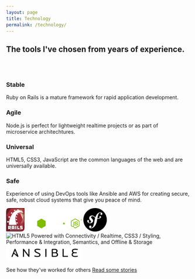 ```yaml
---
layout: page
title: Technology
permalink: /technology/
---
```


<div class="row">
  <div class="col-sm-12">
    <h2>The tools I've chosen from years of experience.</h2>
    <br /><br />
  </div>
</div>

<div class="services-container">

<div class="row">
<div class="col-sm-6 tech-department">
      <h3>Stable</h3>
      <p>Ruby on Rails is a mature framework for rapid application development.</p>
    </div>
<div class="col-sm-6 tech-department">
      <h3>Agile</h3>
      <p>Node.js is perfect for lightweight realtime projects or as part of microservice architechtures.</p>
    </div>
<div class="col-sm-6 tech-department">
      <h3>Universal</h3>
      <p>HTML5, CSS3, JavaScript are the common languages of the web and are universally available.</p>
    </div>
<div class="col-sm-6 tech-department">
      <h3>Safe</h3>
      <p>Experience of using DevOps tools like Ansible and AWS for creating secure, safe, robust cloud systems that give you peace of mind.</p>
    </div>
</div>


<div class="text-center tech-logos">
  <img src="/assets/Ruby_on_Rails.svg" height="64" />
  <img src="/assets/node-logo.svg" height="64" alt="Node.JS" />
  <img src="/assets/symfony-logo.png" height="64" />
  <img src="https://www.w3.org/html/logo/badge/html5-badge-h-connectivity-css3-performance-semantics-storage.png" width="261" height="64" alt="HTML5 Powered with Connectivity / Realtime, CSS3 / Styling, Performance &amp; Integration, Semantics, and Offline &amp; Storage" title="HTML5 Powered with Connectivity / Realtime, CSS3 / Styling, Performance &amp; Integration, Semantics, and Offline &amp; Storage">
  <img src="/assets/ansible_wordlogo.png" height="42" alt="ansible" />
</div>



</div>

<div class="next-steps-container">
  <p class="lead">See how they've worked for others <a href="/stories" class="btn btn-lg btn-default">Read some stories</a></p>
</div>

